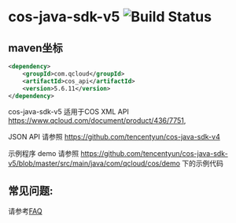 # cos-java-sdk-v5  ![Build Status](https://api.travis-ci.org/tencentyun/cos-java-sdk-v5.svg?branch=master)



## maven坐标

```xml
<dependency>
    <groupId>com.qcloud</groupId>
    <artifactId>cos_api</artifactId>
    <version>5.6.11</version>
</dependency>
```

cos-java-sdk-v5 适用于COS XML API https://www.qcloud.com/document/product/436/7751, 

JSON API 请参照 https://github.com/tencentyun/cos-java-sdk-v4

示例程序 demo 请参照 https://github.com/tencentyun/cos-java-sdk-v5/blob/master/src/main/java/com/qcloud/cos/demo
下的示例代码

## 常见问题:
请参考[FAQ](https://cloud.tencent.com/document/product/436/12263#faq)
